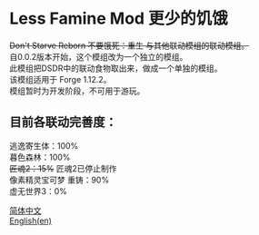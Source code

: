 # Less Famine Mod 更少的饥饿
~~Don't Starve Reborn 不要饿死：重生 与其他联动模组的联动模组。~~  
自0.0.2版本开始，这个模组改为一个独立的模组。  
此模组把DSDR中的联动食物取出来，做成一个单独的模组。  
该模组适用于 Forge 1.12.2。  
模组暂时为开发阶段，不可用于游玩。  
## 目前各联动完善度：
逃逸寄生体：100%  
暮色森林：100%  
~~匠魂2：15%~~ 匠魂2已停止制作  
像素精灵宝可梦 重铸：90%  
虚无世界3：0%  

[简体中文](https://github.com/Busituteng/Less-Famine-Mod/blob/main/README.md)  
[English(en)](https://github.com/Busituteng/Less-Famine-Mod/blob/main/READMEen.md)  
